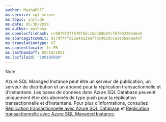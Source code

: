 ```yaml
---
author: MashaMSFT
ms.service: sql-server
ms.topic: include
ms.date: 05/30/2019
ms.author: mathoma
ms.openlocfilehash: cc6079f27f670f6dcc5ab68b87cf6f693282a6e5
ms.sourcegitcommit: 917df4ffd22e4a229af7dc481dcce3ebba0aa4d7
ms.translationtype: HT
ms.contentlocale: fr-FR
ms.lasthandoff: 02/10/2021
ms.locfileid: "100105600"
---
```

  > [!NOTE] 
  > Azure SQL Managed Instance peut être un serveur de publication, un serveur de distribution et un abonné pour la réplication transactionnelle et d’instantané. Les bases de données dans Azure SQL Database peuvent uniquement être des abonnés de type push pour la réplication transactionnelle et d’instantané. Pour plus d’informations, consultez [Réplication transactionnelle avec Azure SQL Database](/azure/azure-sql/database/replication-to-sql-database) et [Réplication transactionnelle avec Azure SQL Managed Instance](/azure/azure-sql/managed-instance/replication-transactional-overview).
